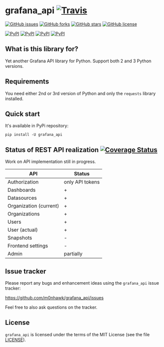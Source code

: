 # grafana_api [![Travis](https://img.shields.io/travis/m0nhawk/grafana_api.svg?style=flat-square)](https://travis-ci.org/m0nhawk/grafana_api)
[![GitHub issues](https://img.shields.io/github/issues/m0nhawk/grafana_api.svg?style=flat-square)](https://github.com/m0nhawk/grafana_api/issues) [![GitHub forks](https://img.shields.io/github/forks/m0nhawk/grafana_api.svg?style=flat-square)](https://github.com/m0nhawk/grafana_api/network) [![GitHub stars](https://img.shields.io/github/stars/m0nhawk/grafana_api.svg?style=flat-square)](https://github.com/m0nhawk/grafana_api/stargazers) [![GitHub license](https://img.shields.io/github/license/m0nhawk/grafana_api.svg?style=flat-square)](https://github.com/m0nhawk/grafana_api/blob/master/LICENSE)

[![PyPI](https://img.shields.io/pypi/v/grafana_api.svg?style=flat-square)](https://pypi.org/project/grafana-api/) [![PyPI](https://img.shields.io/pypi/wheel/grafana_api.svg?style=flat-square)](https://pypi.org/project/grafana-api/) [![PyPI](https://img.shields.io/pypi/pyversions/grafana_api.svg?style=flat-square)](https://pypi.org/project/grafana-api/) [![PyPI](https://img.shields.io/pypi/status/grafana_api.svg?style=flat-square)](https://pypi.org/project/grafana-api/)


## What is this library for?

Yet another Grafana API library for Python. Support both 2 and 3 Python versions.

## Requirements

You need either 2nd or 3rd version of Python and only the `requests` library installed.

## Quick start

It's available in PyPi repository:

    pip install -U grafana_api

## Status of REST API realization [![Coverage Status](https://coveralls.io/repos/github/m0nhawk/grafana_api/badge.svg?branch=master)](https://coveralls.io/github/m0nhawk/grafana_api?branch=master)

Work on API implementation still in progress.

| API | Status |
|---|---|
| Authorization | only API tokens |
| Dashboards | + |
| Datasources | + |
| Organization (current) | + |
| Organizations | + |
| Users | + |
| User (actual) | + |
| Snapshots | - |
| Frontend settings | - |
| Admin | partially |

## Issue tracker

Please report any bugs and enhancement ideas using the `grafana_api` issue tracker:

  https://github.com/m0nhawk/grafana_api/issues

Feel free to also ask questions on the tracker.

## License

`grafana_api` is licensed under the terms of the MIT License (see the file
[LICENSE](LICENSE)).

